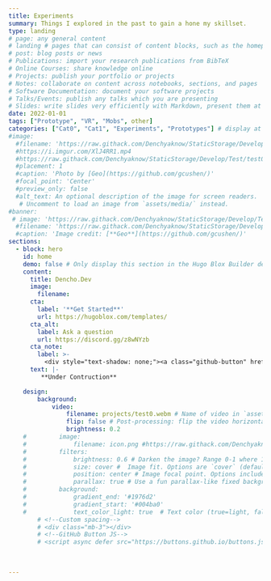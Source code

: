 ```yaml
---
title: Experiments
summary: Things I explored in the past to gain a hone my skillset.
type: landing
# page: any general content
# landing # pages that can consist of content blocks, such as the homepage
# post: blog posts or news
# Publications: import your research publications from BibTeX
# Online Courses: share knowledge online
# Projects: publish your portfolio or projects
# Notes: collaborate on content across notebooks, sections, and pages
# Software Documentation: document your software projects
# Talks/Events: publish any talks which you are presenting
# Slides: write slides very efficiently with Markdown, present them at your talk, and share them online
date: 2022-01-01
tags: ["Prototype", "VR", "Mobs", other]
categories: ["Cat0", "Cat1", "Experiments", "Prototypes"] # display at the top of a page alongside a page’s metadata
#image:
  #filename: 'https://raw.githack.com/Denchyaknow/StaticStorage/Develop/Test/test0.webm'
  #https://i.imgur.com/XlJ4RR1.mp4
  #https://raw.githack.com/Denchyaknow/StaticStorage/Develop/Test/test0.gif
  #placement: 1
  #caption: 'Photo by [Geo](https://github.com/gcushen/)'
  #focal_point: 'Center'
  #preview_only: false
  #alt_text: An optional description of the image for screen readers.
   # Uncomment to load an image from `assets/media/` instead.
#banner:
 # image: 'https://raw.githack.com/Denchyaknow/StaticStorage/Develop/Test/test0.webm'
  #filename: 'https://raw.githack.com/Denchyaknow/StaticStorage/Develop/Test/test0.webp'
  #caption: 'Image credit: [**Geo**](https://github.com/gcushen/)'
sections:
  - block: hero
    id: home
    demo: false # Only display this section in the Hugo Blox Builder demo site
    content:
      title: Dencho.Dev
      image:
        filename: 
      cta:
        label: '**Get Started**'
        url: https://hugoblox.com/templates/
      cta_alt:
        label: Ask a question
        url: https://discord.gg/z8wNYzb
      cta_note:
        label: >-
          <div style="text-shadow: none;"><a class="github-button" href="https://github.com/HugoBlox/hugo-blox-builder" data-icon="octicon-star" data-size="large" data-show-count="true" aria-label="Star">Star Hugo Blox Builder</a></div><div style="text-shadow: none;"><a class="github-button" href="https://github.com/HugoBlox/theme-academic-cv" data-icon="octicon-star" data-size="large" data-show-count="true" aria-label="Star">Star the Academic template</a></div>
      text: |-
         **Under Contruction**

    design:
        background:
            video: 
                filename: projects/test0.webm # Name of video in `assets/media/`. #https://raw.githack.com/Denchyaknow/StaticStorage/Develop/Test/test0.mp4'
                flip: false # Post-processing: flip the video horizontally?
                brightness: 0.2
    #         image:
    #             filename: icon.png #https://raw.githack.com/Denchyaknow/StaticStorage/Develop/Test/test0 # Name of image in `assets/media/`.
    #         filters:
    #             brightness: 0.6 # Darken the image? Range 0-1 where 1 is transparent and 0 is opaque.
    #             size: cover #  Image fit. Options are `cover` (default), `contain`, or `actual` size.
    #             position: center # Image focal point. Options include `left`, `center` (default), or `right`.
    #             parallax: true # Use a fun parallax-like fixed background effect on desktop? true/false
    #         background:
    #             gradient_end: '#1976d2'
    #             gradient_start: '#004ba0'
    #             text_color_light: true  # Text color (true=light, false=dark, or remove for the dynamic theme color).
        # <!--Custom spacing-->
        # <div class="mb-3"></div>
        # <!--GitHub Button JS-->
        # <script async defer src="https://buttons.github.io/buttons.js"></script>
        
        
          
---
```

